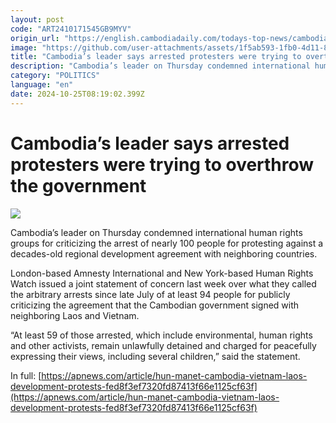 ```yaml
---
layout: post
code: "ART2410171545GB9MYV"
origin_url: "https://english.cambodiadaily.com/todays-top-news/cambodias-leader-says-arrested-protesters-were-trying-to-overthrow-the-government-189214/"
image: "https://github.com/user-attachments/assets/1f5ab593-1fb0-4d11-81e3-2fae731a8c3a"
title: "Cambodia’s leader says arrested protesters were trying to overthrow the government"
description: "Cambodia’s leader on Thursday condemned international human rights groups for criticizing the arrest of nearly 100 people for protesting against a decades-old regional development agreement with neighboring countries."
category: "POLITICS"
language: "en"
date: 2024-10-25T08:19:02.399Z
---
```


# Cambodia’s leader says arrested protesters were trying to overthrow the government

 ![](https://github.com/user-attachments/assets/4050a2da-00e5-4ca5-b5c1-f5e691fdd3b7)

Cambodia’s leader on Thursday condemned international human rights groups for criticizing the arrest of nearly 100 people for protesting against a decades-old regional development agreement with neighboring countries.

London-based Amnesty International and New York-based Human Rights Watch issued a joint statement of concern last week over what they called the arbitrary arrests since late July of at least 94 people for publicly criticizing the agreement that the Cambodian government signed with neighboring Laos and Vietnam.

“At least 59 of those arrested, which include environmental, human rights and other activists, remain unlawfully detained and charged for peacefully expressing their views, including several children,” said the statement.

In full: [https://apnews.com/article/hun-manet-cambodia-vietnam-laos-development-protests-fed8f3ef7320fd87413f66e1125cf63f](https://apnews.com/article/hun-manet-cambodia-vietnam-laos-development-protests-fed8f3ef7320fd87413f66e1125cf63f)